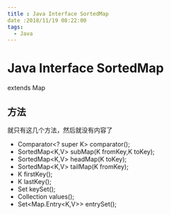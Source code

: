 ```yaml
---
title : Java Interface SortedMap
date :2018/11/19 08:22:00
tags:
  - Java
---
```


# Java Interface SortedMap

extends Map

## 方法
就只有这几个方法，然后就没有内容了

- Comparator<? super K> comparator();
- SortedMap<K,V> subMap(K fromKey,K toKey);
- SortedMap<K,V> headMap(K toKey);
- SortedMap<K,V> tailMap(K fromKey);
- K firstKey();
- K lastKey();
- Set<K> keySet();
- Collection<V> values();
- Set<Map.Entry<K,V>> entrySet();
